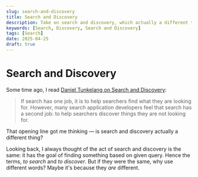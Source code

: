 ```yaml
---
slug: search-and-discovery
title: Search and Discovery
description: Take on search and discovery, which actually a different thing.
keywords: [Search, Discovery, Search and Discovery]
tags: [Search]
date: 2025-04-25
draft: true
---
```


<!-- truncate -->

# Search and Discovery

Some time ago, I read [Daniel Tunkelang on Search and Discovery][link-1]:

> If search has one job, it is to help searchers find what they are looking for. However, many search
> application developers feel that search has a second job: to help searchers discover things they are not looking for.

That opening line got me thinking — is search and discovery actually a different thing?

Looking back, I always thought of the act of search and discovery is the same: it has the goal of
finding something based on given query. Hence the terms, _to search_ and _to discover_. But if they
were the same, why use different words? Maybe it's because they _are_ different.

<!-- references -->

[link-1]: https://dtunkelang.medium.com/searching-for-discovery-cef6b7d0ee1f
